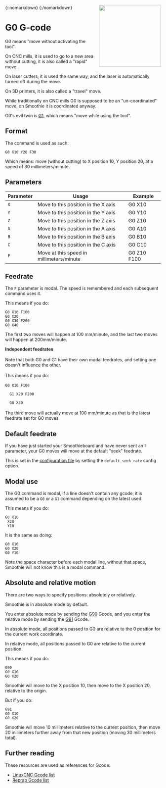 {::nomarkdown}
<a href="/images/gcode.png">
  <img src="/images/gcode.png" width="200" height="200" style="float: right; margin-left: 1rem;"/>
</a>
{:/nomarkdown}

# G0 G-code

G0 means "move without activating the tool".

On CNC mills, it is used to go to a new area without cutting, it is also called a "rapid" move. 

On laser cutters, it is used the same way, and the laser is automatically turned off during the move.

On 3D printers, it is also called a "travel" move.

While traditionally on CNC mills G0 is supposed to be an "un-coordinated" move, on Smoothie it is coordinated anyway.

G0's evil twin is [G1](g1), which means "move while using the tool".

## Format

The command is used as such:

```
G0 X10 Y20 F30
```

Which means: move (without cutting) to X position 10, Y position 20, at a speed of 30 millimeters/minute.

## Parameters

| Parameter | Usage | Example |
| --------- | ----- | ------- |
| `X` | Move to this position in the X axis | G0 X10 |
| `Y` | Move to this position in the Y axis | G0 Y10 |
| `Z` | Move to this position in the Z axis | G0 Z10 |
| `A` | Move to this position in the A axis | G0 A10 |
| `B` | Move to this position in the B axis | G0 B10 |
| `C` | Move to this position in the C axis | G0 C10 |
| `F` | Move at this speed in millimeters/minute | G0 Z10 F100 |

## Feedrate

The `F` parameter is modal. The speed is remembered and each subsequent command uses it.

This means if you do:

```
G0 X10 F100
G0 X20
G0 X30 F200
G0 X40
```

The first two moves will happen at 100 mm/minute, and the last two moves will happen at 200mm/minute.

<sl-alert variant="primary" open>
  <sl-icon slot="icon" name="lightbulb"></sl-icon>
  <strong>Independent feedrates</strong><br><br>
  Note that both G0 and G1 have their own modal feedrates, and setting one doesn't influence the other.<br><br>
  This means if you do:<br><br>
  <code>G0 X10 F100<br>
  G1 X20 F200<br>
  G0 X30</code><br><br>
  The third move will actually move at 100 mm/minute as that is the latest feedrate set for G0 moves.
</sl-alert>

## Default feedrate

If you have just started your Smoothieboard and have never sent an `F` parameter, your G0 moves will move at the default "seek" feedrate.

This is set in the [configuration file](configuring-smoothie) by setting the `default_seek_rate` config option.

## Modal use

The G0 command is modal, if a line doesn't contain any gcode, it is assumed to be a `G0` or a `G1` command depending on the latest used.

This means if you do:

```
G0 X10
 X20
 Y10
```

It is the same as doing:

```
G0 X10
G0 X20
G0 Y10
```

Note the space character before each modal line, without that space, Smoothie will not know this is a modal command.

## Absolute and relative motion

There are two ways to specify positions: absolutely or relatively.

Smoothie is in absolute mode by default.

You enter absolute mode by sending the [G90](g90) Gcode, and you enter the relative mode by sending the [G91](g91) Gcode.

In absolute mode, all positions passed to G0 are relative to the 0 position for the current work coordinate.

In relative mode, all positions passed to G0 are relative to the current position.

This means if you do:

```
G90
G0 X10
G0 X20
```

Smoothie will move to the X position 10, then move to the X position 20, relative to the origin.

But if you do:

```
G91
G0 X10
G0 X20
```

Smoothie will move 10 millimeters relative to the current position, then move 20 millimeters further away from that new position (moving 30 millimeters total).

## Further reading

These resources are used as references for Gcode:
* [LinuxCNC Gcode list](http://linuxcnc.org/docs/html/gcode.html)
* [Reprap Gcode list](http://reprap.org/wiki/G-code)
